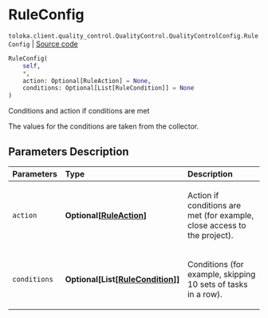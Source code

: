 # RuleConfig
`toloka.client.quality_control.QualityControl.QualityControlConfig.RuleConfig` | [Source code](https://github.com/Toloka/toloka-kit/blob/v1.0.1/src/client/quality_control.py#L109)

```python
RuleConfig(
    self,
    *,
    action: Optional[RuleAction] = None,
    conditions: Optional[List[RuleCondition]] = None
)
```

Conditions and action if conditions are met


The values for the conditions are taken from the collector.

## Parameters Description

| Parameters | Type | Description |
| :----------| :----| :-----------|
`action`|**Optional\[[RuleAction](toloka.client.actions.RuleAction.md)\]**|<p>Action if conditions are met (for example, close access to the project).</p>
`conditions`|**Optional\[List\[[RuleCondition](toloka.client.conditions.RuleCondition.md)\]\]**|<p>Conditions (for example, skipping 10 sets of tasks in a row).</p>
